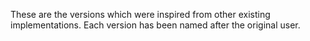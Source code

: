 These are the versions which were inspired from other existing implementations. Each version has been named after the original user.
